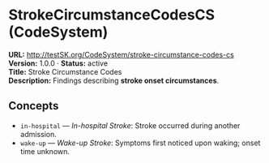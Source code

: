 

# StrokeCircumstanceCodesCS (CodeSystem)

**URL:** http://testSK.org/CodeSystem/stroke-circumstance-codes-cs  
**Version:** 1.0.0 · **Status:** active  
**Title:** Stroke Circumstance Codes  
**Description:** Findings describing **stroke onset circumstances**.

## Concepts
- `in-hospital` — *In-hospital Stroke*: Stroke occurred during another admission.  
- `wake-up` — *Wake-up Stroke*: Symptoms first noticed upon waking; onset time unknown.
